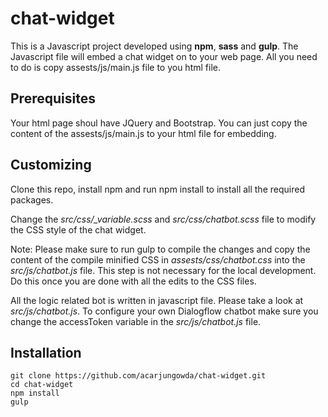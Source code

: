 # chat-widget
This is a Javascript project developed using **npm**, **sass** and **gulp**. The Javascript file will embed a chat widget on to your web page. All you need to do is copy assests/js/main.js file to you html file. 

## Prerequisites
Your html page shoul have JQuery and Bootstrap. You can just copy the content of the assests/js/main.js to your html file for embedding.

## Customizing
Clone this repo, install npm and run npm install to install all the required packages. 

Change the *src/css/_variable.scss* and *src/css/chatbot.scss* file to modify the CSS style of the chat widget. 

Note: Please make sure to run gulp to compile the changes and copy the content of the compile minified CSS in *assests/css/chatbot.css* into the *src/js/chatbot.js* file. This step is not necessary for the local development. Do this once you are done with all the edits to the CSS files.

All the logic related bot is written in javascript file. Please take a look at *src/js/chatbot.js*. To configure your own Dialogflow chatbot make sure you change the accessToken variable in the *src/js/chatbot.js* file.

## Installation
```
git clone https://github.com/acarjungowda/chat-widget.git
cd chat-widget
npm install
gulp
```

